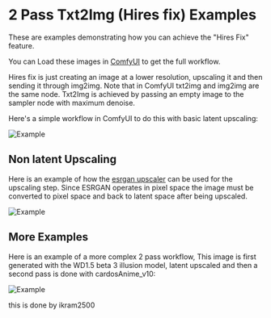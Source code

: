 # 2 Pass Txt2Img (Hires fix) Examples

These are examples demonstrating how you can achieve the "Hires Fix" feature.

You can Load these images in [ComfyUI](https://github.com/comfyanonymous/ComfyUI) to get the full workflow.

Hires fix is just creating an image at a lower resolution, upscaling it and then sending it through img2img. Note that in ComfyUI txt2img and img2img are the same node. Txt2Img is achieved by passing an empty image to the sampler node with maximum denoise.

Here's a simple workflow in ComfyUI to do this with basic latent upscaling:

![Example](hiresfix_latent_workflow.png)

## Non latent Upscaling

Here is an example of how the [esrgan upscaler](../upscale_models) can be used for the upscaling step. Since ESRGAN operates in pixel space the image must be converted to pixel space and back to latent space after being upscaled.

![Example](hiresfix_esrgan_workflow.png)


## More Examples

Here is an example of a more complex 2 pass workflow, This image is first generated with the WD1.5 beta 3 illusion model, latent upscaled and then a second pass is done with cardosAnime_v10:

![Example](latent_upscale_different_prompt_model.png)

this is done by ikram2500
